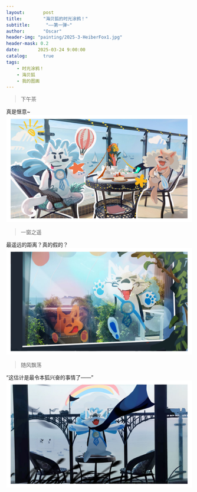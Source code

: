 ```yaml
---
layout:       post
title:        "海贝狐的时光涂鸦！"
subtitle:      "——第一弹~"
author:       "Oscar"
header-img: "painting/2025-3-HeiberFox1.jpg"
header-mask: 0.2
date:       2025-03-24 9:00:00
catalog:      true
tags:
    - 时光涂鸦！
    - 海贝狐
    - 我的图画
---
```


 >下午茶

真是惬意~
 ![](/painting/2025-3-HeiberFox3.jpg)
 >一窗之遥

最遥远的距离？真的假的？
 ![](/painting/2025-3-HeiberFox2.jpg)
 >随风飘荡

“这估计是最令本狐兴奋的事情了——”
 ![](/painting/2025-3-HeiberFox1.jpg)
